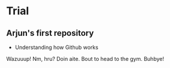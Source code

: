 # Trial
## Arjun's first repository

- Understanding how Github works

Wazuuup!
Nm, hru?
Doin aite. Bout to head to the gym.
Buhbye!